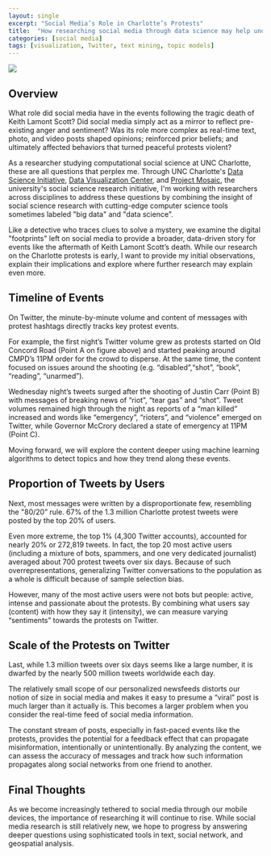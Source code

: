 ```yaml
---
layout: single
excerpt: "Social Media’s Role in Charlotte’s Protests" 
title:  "How researching social media through data science may help understand Charlotte’s Protests"
categories: [social media]
tags: [visualization, Twitter, text mining, topic models]
---
```


![](/images/charlotte-protest.png)

Overview
------------------------

What role did social media have in the events following the tragic death of Keith Lamont Scott? Did social media simply act as a mirror to reflect pre-existing anger and sentiment? Was its role more complex as real-time text, photo, and video posts shaped opinions; reinforced prior beliefs; and ultimately affected behaviors that turned peaceful protests violent?

As a researcher studying computational social science at UNC Charlotte, these are all questions that perplex me. Through UNC Charlotte's [Data Science Initiative](http://dsi.uncc.edu), [Data Visualization Center](http://viscenter.uncc.edu/), and [Project Mosaic](http://projectmosaic.uncc.edu), the university's social science research initiative, I'm working with researchers across disciplines to address these questions by combining the insight of social science research with cutting-edge computer science tools sometimes labeled "big data" and "data science".

Like a detective who traces clues to solve a mystery, we examine the digital "footprints" left on social media to provide a broader, data-driven story for events like the aftermath of Keith Lamont Scott’s death. While our research on the Charlotte protests is early, I want to provide my initial observations, explain their implications and explore where further research may explain even more.

Timeline of Events
------------------------

On Twitter, the minute-by-minute volume and content of messages with protest hashtags directly tracks key protest events. 

For example, the first night’s Twitter volume grew as protests started on Old Concord Road (Point A on figure above) and started peaking around CMPD’s 11PM order for the crowd to disperse. At the same time, the content focused on issues around the shooting (e.g. “disabled”,“shot”, “book”, “reading”, “unarmed”).  

Wednesday night’s tweets surged after the shooting of Justin Carr (Point B) with messages of breaking news of “riot”, “tear gas” and “shot”. Tweet volumes remained high through the night as reports of a “man killed” increased and words like “emergency”, “rioters”, and “violence” emerged on Twitter, while Governor McCrory declared a state of emergency at 11PM (Point C). 

Moving forward, we will explore the content deeper using machine learning algorithms to detect topics and how they trend along these events.


Proportion of Tweets by Users
------------------------

Next, most messages were written by a disproportionate few, resembling the "80/20” rule. 67% of the 1.3 million Charlotte protest tweets were posted by the top 20% of users. 

Even more extreme, the top 1% (4,300 Twitter accounts), accounted for nearly 20% or 272,819 tweets. In fact, the top 20 most active users (including a mixture of bots, spammers, and one very dedicated journalist) averaged about 700 protest tweets over six days. Because of such overrepresentations, generalizing Twitter conversations to the population as a whole is difficult because of sample selection bias. 

However, many of the most active users were not bots but people: active, intense and passionate about the protests. By combining what users say (content) with how they say it (intensity), we can measure varying “sentiments” towards the protests on Twitter.

Scale of the Protests on Twitter
------------------------

Last, while 1.3 million tweets over six days seems like a large number, it is dwarfed by the nearly 500 million tweets worldwide each day. 

The relatively small scope of our personalized newsfeeds distorts our notion of size in social media and makes it easy to presume a “viral” post is much larger than it actually is. This becomes a larger problem when you consider the real-time feed of social media information. 

The constant stream of posts, especially in fast-paced events like the protests, provides the potential for a feedback effect that can propagate misinformation, intentionally or unintentionally. By analyzing the content, we can assess the accuracy of messages and track how such information propagates along social networks from one friend to another. 

Final Thoughts
------------------------

As we become increasingly tethered to social media through our mobile devices, the importance of researching it will continue to rise. While social media research is still relatively new, we hope to progress by answering deeper questions using sophisticated tools in text, social network, and geospatial analysis. 

